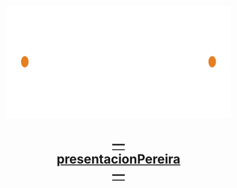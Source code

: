 <a href="https://view.genially.com/6847d90810468d9a3603f03e/interactive-content-presentacionpereira">
  <img src="https://raw.githubusercontent.com/dawcarlosp/dawcarlosp/main/presentacion.svg" width="100%" height="250px" />
  <h1 align="center">
    <strong>—</strong><br>
    presentacionPereira<br>
    <strong>—</strong>
  </h1>
</a>
